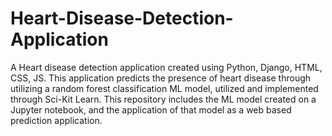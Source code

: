 # Heart-Disease-Detection-Application
A Heart disease detection application created using Python, Django, HTML, CSS, JS. This application predicts the presence of heart disease through utilizing a random forest classification ML model, utilized and implemented through Sci-Kit Learn. This repository includes the ML model created on a Jupyter notebook, and the application of that model as a web based prediction application.
